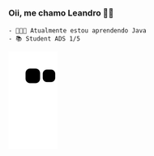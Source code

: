 ### Oii, me chamo Leandro 👋🏻

```
- 👩🏼‍💻 Atualmente estou aprendendo Java
- 📚 Student ADS 1/5 
```


![snake gif](https://github.com/LeandroBR14/LeandroBR14/blob/output/github-contribution-grid-snake.svg)
